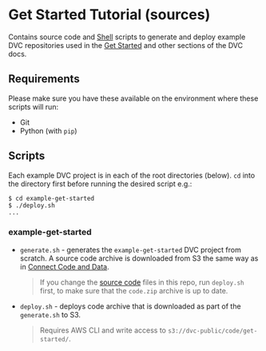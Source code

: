 # Get Started Tutorial (sources)

Contains source code and [Shell](https://www.shellscript.sh/) scripts to
generate and deploy example DVC repositories used in the [Get
Started](https://dvc.org/doc/get-started) and other sections of the DVC docs.

## Requirements

Please make sure you have these available on the environment where these scripts
will run:

- Git
- Python (with `pip`)

## Scripts

Each example DVC project is in each of the root directories (below). `cd` into
the directory first before running the desired script e.g.:

```console
$ cd example-get-started
$ ./deploy.sh
...
```

<!-- ### dataset-registry -->

### example-get-started

- `generate.sh` - generates the `example-get-started` DVC project from
  scratch. A source code archive is downloaded from S3 the same way as in
  [Connect Code and Data](https://dvc.org/doc/get-started/connect-code-and-data).

  > If you change the [source code](code/src/) files in this repo, run
  > `deploy.sh` first, to make sure that the `code.zip` archive is up to date.

- `deploy.sh` - deploys code archive that is downloaded as part of the
  `generate.sh` to S3.
  > Requires AWS CLI and write access to `s3://dvc-public/code/get-started/`.
